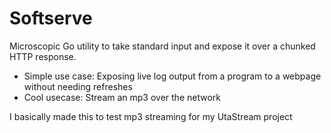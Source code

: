 # Softserve

Microscopic Go utility to take standard input and expose it over a chunked HTTP response. 

* Simple use case: Exposing live log output from a program to a webpage without needing refreshes
* Cool usecase: Stream an mp3 over the network

I basically made this to test mp3 streaming for my UtaStream project

